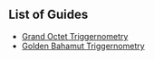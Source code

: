 ## List of Guides

* [Grand Octet Triggernometry](https://makar8000.github.io/guides/grandoctet) 
* [Golden Bahamut Triggernometry](https://makar8000.github.io/guides/goldenbahamut) 
